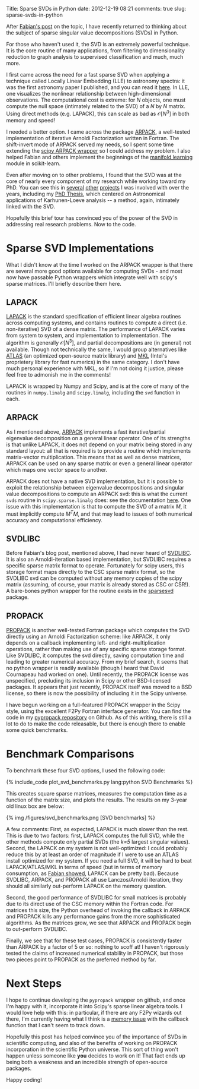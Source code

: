 Title: Sparse SVDs in Python
date: 2012-12-19 08:21
comments: true
slug: sparse-svds-in-python

<!-- PELICAN_BEGIN_SUMMARY -->

After [Fabian's post](http://fseoane.net/blog/2012/singular-value-decomposition-in-scipy/) on the topic, I have recently returned to thinking about the
subject of sparse singular value decompositions (SVDs) in Python.

For those who haven't used it, the SVD is an extremely powerful technique.
It is the core routine of many applications,
from filtering to dimensionality
reduction to graph analysis to supervised classification and much, much more.

I first came across the need for a fast sparse SVD when applying a technique
called Locally Linear Embedding (LLE) to astronomy spectra: it was the first
astronomy paper I published, and you can read it [here](http://adsabs.harvard.edu/abs/2009AJ....138.1365V).  In LLE, one visualizes the nonlinear relationship
between high-dimensional observations.  The computational cost is extreme: for
*N* objects, one must compute the null space (intimately related to the SVD)
of a *N* by *N* matrix.  Using direct methods (e.g. LAPACK), this can scale
as bad as $\mathcal{O}[N^3]$ in both memory and speed!

<!-- PELICAN_END_SUMMARY -->

I needed a better option.  I came across the package
[ARPACK](http://www.caam.rice.edu/software/ARPACK/), a well-tested
implementation of iterative Arnoldi Factorization written in Fortran.
The shift-invert mode of ARPACK served my needs, so I spent some time
extending the [scipy ARPACK wrapper](http://docs.scipy.org/doc/scipy/reference/tutorial/arpack.html) so I could address my problem.  I also helped
Fabian and others implement the beginnings of the [manifold learning](http://scikit-learn.org/dev/modules/manifold.html) module in scikit-learn.

Even after moving on to other problems, I found that
the SVD was at the core of nearly every component of my research
while working toward my PhD.  You can see this in
[several](http://adsabs.harvard.edu/abs/2011AAS...21715304C)
[other](http://adsabs.harvard.edu/abs/2011ApJ...727..118V)
[projects](http://adsabs.harvard.edu/abs/2011AJ....142..203D)
I was involved with over the years, including my
[PhD Thesis](http://gradworks.umi.com/35/42/3542228.html), which centered
on Astronomical applications of Karhunen-Loeve analysis -- a method, again,
intimately linked with the SVD.

Hopefully this brief tour has convinced you of the power of the SVD in
addressing real research problems.  Now to the code.

# Sparse SVD Implementations #
What I didn't know at the time I worked on the ARPACK wrapper is that there
are several more good options available for computing SVDs - and most now have
passable Python wrappers which integrate well with scipy's sparse matrices.
I'll briefly describe them here.

## LAPACK ##
[LAPACK](http://www.netlib.org/lapack/)
is the standard specification of efficient linear algebra routines
across computing systems, and contains routines to
compute a direct (i.e. non-iterative)
SVD of a dense matrix.  The performance of LAPACK varies from system to
system, and implementation to implementation.  The algorithm is generally
$\mathcal{O}[N^3]$,
and partial decompositions are (in general) not available.  Though
not technically the same, I would group alternatives like
[ATLAS](http://math-atlas.sourceforge.net/) (an optimized open-source
matrix library) and [MKL](http://software.intel.com/en-us/intel-mkl)
(Intel's proprietery library for fast numerics) in the same category.
I don't have much personal experience with MKL, so if I'm not doing it justice,
please feel free to admonish me in the comments!

LAPACK is wrapped by Numpy and Scipy, and is
at the core of many of the routines in ``numpy.linalg`` and
``scipy.linalg``, including the ``svd`` function in each.

## ARPACK ##
As I mentioned above, [ARPACK](http://www.caam.rice.edu/software/ARPACK/)
implements a fast iterative/partial eigenvalue decomposition on a general
linear operator.  One of its strengths is that unlike LAPACK, it does not
depend on your matrix being stored in any standard layout: all that is required
is to provide a routine which implements matrix-vector multiplication.  This
means that as well as dense matrices, ARPACK can be used on any sparse matrix
or even a general linear operator which maps one vector space to another.

ARPACK does not have a native SVD implementation, but it is possible to
exploit the relationship between eigenvalue decompositions and singular
value decompositions to compute an ARPACK svd: this is what the current
``svds`` routine in ``scipy.sparse.linalg`` does: see the documentation
[here](http://docs.scipy.org/doc/scipy/reference/generated/scipy.sparse.linalg.svds.html).  One issue with this implementation is that to compute the SVD of
a matrix *M*, it must implicitly compute $M^T M$,
and that may lead to issues of both
numerical accuracy and computational efficiency.

## SVDLIBC ##
Before Fabian's blog post, mentioned above, I had never heard of
[SVDLIBC](http://tedlab.mit.edu/~dr/SVDLIBC/).  It
is also an Arnoldi-iteration based implementation, but SVDLIBC requires a
specific sparse matrix format to operate.  Fortunately for scipy users, this
storage format maps directly to the CSC sparse matrix format, so the SVDLIBC
svd can be computed without any memory copies of the scipy matrix (assuming,
of course, your matrix is already stored as CSC or CSR!).  A bare-bones python
wrapper for the routine exists in the [sparsesvd](http://pypi.python.org/pypi/sparsesvd/) package.

## PROPACK ##
[PROPACK](http://soi.stanford.edu/~rmunk/PROPACK/) is another well-tested
Fortran package which computes the SVD directly using an Arnoldi Factorization
scheme: like ARPACK, it only depends on a callback implementing left- and
right-multiplication operations, rather than making use of any specific
sparse storage format.  Like SVDLIBC, it  computes the svd directly, saving
computation time and leading to greater numerical accuracy.  From my brief
search, it seems that
no python wrapper is readily available (though I heard that David Cournapeau
had worked on one).  Until recently, the PROPACK license was unspecified,
precluding its inclusion in Scipy or other BSD-licensed packages.  It appears
that just recently, PROPACK itself was moved to a BSD license, so there is
now the possibility of including it in the Scipy universe.

I have begun working on a full-featured PROPACK wrapper in the Scipy style,
using the excellent F2Py Fortran interface generator.  You can find the 
code in my [pypropack repository](https://github.com/jakevdp/pypropack)
on Github.  As of this writing, there is still a lot to do to make the
code releasable, but there is enough there to enable some quick benchmarks.

# Benchmark Comparisons #
To benchmark these four SVD options, I used the following code:

{% include_code plot_svd_benchmarks.py lang:python SVD Benchmarks %}

This creates square sparse matrices, measures the computation time as a function
of the matrix size, and plots the results.  The results on my 3-year old
linux box are below:

{% img /figures/svd_benchmarks.png [SVD benchmarks] %}

A few comments: First, as expected, LAPACK is much slower than the rest.  This
is due to two factors: first, LAPACK computes the full SVD, while the other
methods compute only partial SVDs (the *k=5* largest singular values).
Second, the LAPACK on my system is not
well-optimized: I could probably reduce this by at least an order of magnitude
if I were to use an ATLAS install optimized for my system.  If you need a
full SVD, it will be hard to beat LAPACK/ATLAS/MKL in terms of speed (but
in terms of memory consumption, as
[Fabian showed](http://fseoane.net/blog/2012/singular-value-decomposition-in-scipy/),
LAPACK can be pretty bad).  Because SVDLIBC, ARPACK, and PROPACK all use
Lanczos/Arnoldi iteration, they should all similarly out-perform LAPACK on
the memory question.

Second, the good performance of SVDLIBC for small matrices is probably due to
its direct use of the CSC memory within the Fortran code.  For matrices this
size, the Python overhead of invoking the callback in ARPACK and PROPACK kills
any performance gains from the more sophisticated algorithms.  As the matrices
grow, we see that ARPACK and PROPACK begin to out-perform SVDLIBC.

Finally, we see that for these test cases, PROPACK is consistently
faster than ARPACK by a factor of 5 or so: nothing to scoff at!
I haven't rigorously tested the claims of increased numerical stability
in PROPACK, but those two pieces point to PROPACK as the
preferred method by far.

# Next Steps #
I hope to continue developing the ``pypropack`` wrapper on github, and once
I'm happy with it, incorporate it into Scipy's sparse linear algebra tools.
I would love help with this: in particular, if there are any F2Py wizards out
there, I'm currently having what I think is a
[memory issue](https://github.com/jakevdp/pypropack/issues/1)
with the callback function that I can't seem to track down.

Hopefully this post has helped convince you of the importance of SVDs in
scientific computing, and also of the benefits of working on PROPACK
incorporation in the scientific Python universe.  This sort of thing
won't happen unless someone like **you** decides to work on it!  That
fact ends up being both a weakness and an incredible strength of
open-source packages.

Happy coding!